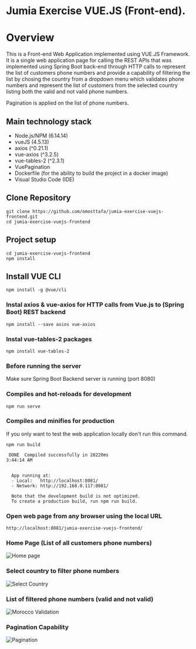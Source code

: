 # Jumia Exercise VUE.JS (Front-end).

# Overview
This is a Front-end Web Application implemented using VUE.JS Framework. It is a single web application page for calling the REST APIs that was implemented using Spring Boot back-end through HTTP calls to represent the list of customers phone numbers and provide a capability of filtering the list by chosing the country from a dropdown menu which validates phone numbers and represent the list of customers from the selected country listing both the valid and not valid phone numbers. 

Pagination is applied on the list of phone numbers.

## Main technology stack

* Node.js/NPM (6.14.14)
* vueJS (4.5.13)
* axios (^0.21.1)
* vue-axios (^3.2.5)
* vue-tables-2 (^2.3.1)
* VuePagination
* Dockerfile (for the ability to build the project in a docker image)
* Visual Studio Code (IDE)
## Clone Repository
```
git clone https://github.com/omosttafa/jumia-exercise-vuejs-frontend.git
cd jumia-exercise-vuejs-frontend
```

## Project setup
```
cd jumia-exercise-vuejs-frontend
npm install
```

## Install VUE CLI
```
npm install -g @vue/cli
```

### Instal axios & vue-axios for HTTP calls from Vue.js to (Spring Boot) REST backend
```
npm install --save axios vue-axios
```

### Instal vue-tables-2 packages
```
npm install vue-tables-2
```

### Before running the server

Make sure Spring Boot Backend server is running (port 8080)

### Compiles and hot-reloads for development
```
npm run serve
```

### Compiles and minifies for production 

If you only want to test the web application locally don't run this command.

```
npm run build
```

```
 DONE  Compiled successfully in 28220ms                                                                       3:44:14 AM


  App running at:
  - Local:   http://localhost:8081/
  - Network: http://192.168.0.117:8081/

  Note that the development build is not optimized.
  To create a production build, run npm run build.
```

### Open web page from any browser using the local URL
```
http://localhost:8081/jumia-exercise-vuejs-frontend/
```

### Home Page (List of all customers phone numbers)
![Home page](https://user-images.githubusercontent.com/89430295/130636638-d0c0a6c0-7e7b-4a1d-972d-e8661ab22406.PNG)

### Select country to filter phone numbers
![Select Country](https://user-images.githubusercontent.com/89430295/130636812-ce2e939f-cee3-4a6e-8868-40ac3a688e06.png)

### List of filtered phone numbers (valid and not valid)
![Morocco Validation](https://user-images.githubusercontent.com/89430295/130636899-e5ad3934-92cb-43b1-95a4-5f5d9c0ae61c.PNG)

### Pagination Capability
![Pagination](https://user-images.githubusercontent.com/89430295/130637330-9ee49c72-1fbd-4375-b6f5-36881817649c.PNG)



